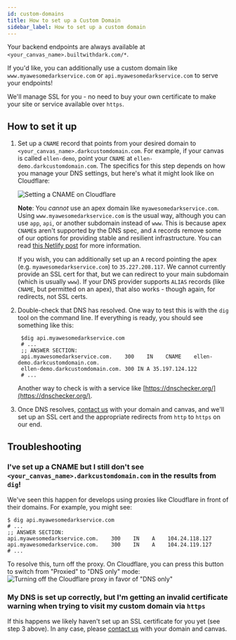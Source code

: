 ```yaml
---
id: custom-domains
title: How to set up a Custom Domain
sidebar_label: How to set up a custom domain
---
```


Your backend endpoints are always available at
`<your_canvas_name>.builtwithdark.com/*`.

If you'd like, you can additionally use a custom domain like
`www.myawesomedarkservice.com` or `api.myawesomedarkservice.com` to serve your
endpoints!

We'll manage SSL for you - no need to buy your own certificate to make your site
or service available over `https`.

## How to set it up

1. Set up a `CNAME` record that points from your desired domain to
   `<your_canvas_name>.darkcustomdomain.com`. For example, if your canvas is
   called `ellen-demo`, point your `CNAME` at `ellen-demo.darkcustomdomain.com`.
   The specifics for this step depends on how you manage your DNS settings, but
   here's what it might look like on Cloudflare:

   ![Setting a CNAME on Cloudflare](/img/customdomain/cname-example.png)

   **Note**: You _cannot_ use an apex domain like `myawesomedarkservice.com`.
   Using `www.myawesomedarkservice.com` is the usual way, although you can use
   `app`, `api`, or another subdomain instead of `www`. This is because apex
   `CNAME`s aren't supported by the DNS spec, and `A` records remove some of our
   options for providing stable and resilient infrastructure. You can read
   [this Netlify post](https://www.netlify.com/blog/2017/02/28/to-www-or-not-www/)
   for more information.

   If you wish, you can additionally set up an `A` record pointing the apex
   (e.g. `myawesomedarkservice.com`) to `35.227.208.117`. We cannot currently
   provide an SSL cert for that, but we can redirect to your main subdomain
   (which is usually `www`). If your DNS provider supports `ALIAS` records (like
   `CNAME`, but permitted on an apex), that also works - though again, for
   redirects, not SSL certs.

2. Double-check that DNS has resolved. One way to test this is with the `dig`
   tool on the command line. If everything is ready, you should see something
   like this:

   ```shell
    $dig api.myawesomedarkservice.com
    # ...
    ;; ANSWER SECTION:
    api.myawesomedarkservice.com.    300    IN    CNAME    ellen-demo.darkcustomdomain.com.
    ellen-demo.darkcustomdomain.com. 300 IN A 35.197.124.122
    # ...
   ```

   Another way to check is with a service like
   [https://dnschecker.org/](https://dnschecker.org/).

3. Once DNS resolves, [contact us](/reference/support) with your domain and
   canvas, and we'll set up an SSL cert and the appropriate redirects from
   `http` to `https` on our end.

## Troubleshooting

### I've set up a CNAME but I still don't see `<your_canvas_name>.darkcustomdomain.com` in the results from `dig`!

We've seen this happen for develops using proxies like Cloudflare in front of
their domains. For example, you might see:

```shell
$ dig api.myawesomedarkservice.com
# ...
;; ANSWER SECTION:
api.myawesomedarkservice.com.    300    IN    A    104.24.118.127
api.myawesomedarkservice.com.    300    IN    A    104.24.119.127
# ...
```

To resolve this, turn off the proxy. On Cloudflare, you can press this button to
switch from "Proxied" to "DNS only" mode:
![Turning off the Cloudflare proxy in favor of "DNS only"](/img/customdomain/cloudflare-proxy.png)

### My DNS is set up correctly, but I'm getting an invalid certificate warning when trying to visit my custom domain via `https`

If this happens we likely haven't set up an SSL certificate for you yet (see
step 3 above). In any case, please [contact us](/reference/support) with your
domain and canvas.
